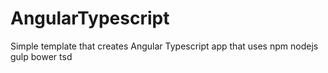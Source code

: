 # AngularTypescript

Simple template that creates Angular Typescript app that uses npm nodejs gulp bower tsd
